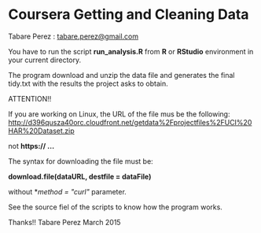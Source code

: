 # Coursera Getting and Cleaning Data
Tabare Perez : tabare.perez@gmail.com

You have to run the script **run_analysis.R** from **R** or
**RStudio** environment in your current directory.

The program download and unzip the data file and generates the final
tidy.txt with the results the project asks to obtain.

ATTENTION!!

If you are working on Linux, the URL of the file mus be the following:
http://d396qusza40orc.cloudfront.net/getdata%2Fprojectfiles%2FUCI%20HAR%20Dataset.zip

not **https:// ...**

The syntax for downloading the file must be:

**download.file(dataURL, destfile = dataFile)**

without **method = "curl"* parameter.

See the source fiel of the scripts to know how the program works.

Thanks!!
Tabare Perez
March 2015